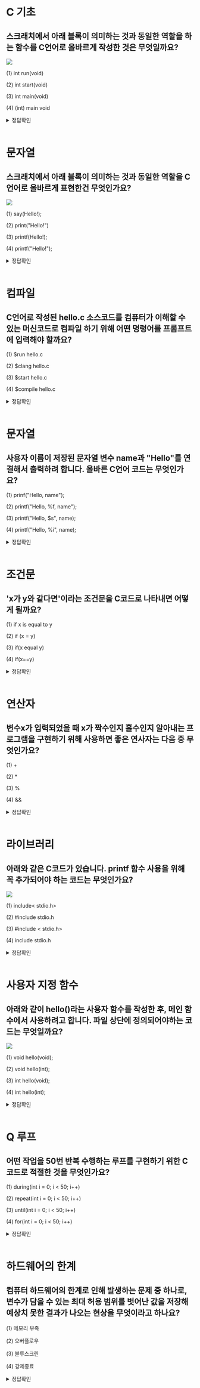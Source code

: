 # C 기초

## 스크래치에서 아래 블록이 의미하는 것과 동일한 역할을 하는 함수를 C언어로 올바르게 작성한 것은 무엇일까요?

![](image02/q-1.png)

<p>
(1) int run(void)
<p>
(2) int start(void)
<p>
(3) int main(void)
<p>
(4) (int) main void

<details>
<summary>정답확인</summary>
(3) int main(void)
</details>
<br>

# 문자열

## 스크래치에서 아래 블록이 의미하는 것과 동일한 역할을 C언어로 올바르게 표현한건 무엇인가요?

![](image02/q-2.png)

<p>
(1) say(Hello!);
<p>
(2) print("Hello!")
<p>
(3) printf(Hello!);
<p>
(4) printf("Hello!");

<details>
<summary>정답확인</summary>
(4) printf("Hello!");
</details>
<br>

# 컴파일

## C언어로 작성된 hello.c 소스코드를 컴퓨터가 이해할 수 있는 머신코드로 컴파일 하기 위해 어떤 명령어를 프롬프트에 입력해야 할까요?

<p>
(1) $run hello.c
<p>
(2) $clang hello.c
<p>
(3) $start hello.c
<p>
(4) $compile hello.c

<details>
<summary>정답확인</summary>
(2) $clang hello.c
</details>
<br>

# 문자열

## 사용자 이름이 저장된 문자열 변수 name과 "Hello"를 연결해서 출력하려 합니다. 올바른 C언어 코드는 무엇인가요?

<p>
(1) prinf("Hello, name");
<p>
(2) printf("Hello, %f, name");
<p>
(3) printf("Hello, $s", name);
<p>
(4) printf("Hello, %i", name);

<details>
<summary>정답확인</summary>
(3) printf("Hello, %s", name);
</details>
<br>

# 조건문

## 'x가 y와 같다면'이라는 조건문을 C코드로 나타내면 어떻게 될까요?

<p>
(1) if x is equal to y
<p>
(2) if (x = y)
<p>
(3) if(x equal y)
<p>
(4) if(x==y)

<details>
<summary>정답확인</summary>
(4) if(x==y)
</details>
<br>

# 연산자

## 변수x가 입력되었을 때 x가 짝수인지 홀수인지 알아내는 프로그램을 구현하기 위해 사용하면 좋은 연사자는 다음 중 무엇인가요?

<p>
(1) +
<p>
(2) *
<p>
(3) %
<p>
(4) &&

<details>
<summary>정답확인</summary>
(3) %
</details>
<br>

# 라이브러리

## 아래와 같은 C코드가 있습니다. printf 함수 사용을 위해 꼭 추가되어야 하는 코드는 무엇인가요?

![](image02/q-3.png)

<p>
(1) include< stdio.h>
<p>
(2) #include stdio.h
<p>
(3) #include < stdio.h>
<p>
(4) include stdio.h

<details>
<summary>정답확인</summary>
(3) #include < stdio.h>
</details>
<br>

# 사용자 지정 함수

## 아래와 같이 hello()라는 사용자 함수를 작성한 후, 메인 함수에서 사용하려고 합니다. 파일 상단에 정의되어야하는 코드는 무엇일까요?

![](image02/q-4.png)

<p>
(1) void hello(void);
<p>
(2) void hello(int);
<p>
(3) int hello(void);
<p>
(4) int hello(int);

<details>
<summary>정답확인</summary>
(2) void hello(int);
</details>
<br>

# Q 루프

## 어떤 작업을 50번 반복 수행하는 루프를 구현하기 위한 C코드로 적절한 것을 무엇인가요?

<p>
(1) during(int i = 0; i < 50; i++)
<p>
(2) repeat(int i = 0; i < 50; i++)
<p>
(3) until(int i = 0; i < 50; i++)
<p>
(4) for(int i = 0; i < 50; i++)

<details>
<summary>정답확인</summary>
(4) for(int i = 0; i < 50; i++)
</details>
<br>

# 하드웨어의 한계

## 컴퓨터 하드웨어의 한계로 인해 발생하는 문제 중 하나로, 변수가 담을 수 있는 최대 허용 범위를 벗어난 값을 저장해 예상치 못한 결과가 나오는 현상을 무엇이라고 하나요?

<p>
(1) 메모리 부족
<p>
(2) 오버플로우
<p>
(3) 블루스크린
<p>
(4) 강제종료

<details>
<summary>정답확인</summary>
(2) 오버플로우
</details>
<br>
